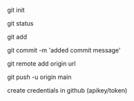 git init 

git status


git add 


git commit -m 'added commit message'

git remote add origin url 

git push -u origin main 

create credentials in github (apikey/token)